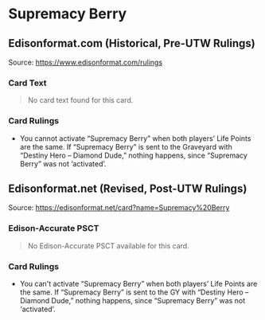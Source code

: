 # Supremacy Berry

## Edisonformat.com (Historical, Pre-UTW Rulings)

Source: https://www.edisonformat.com/rulings

### Card Text

> No card text found for this card.

### Card Rulings

*   You cannot activate “Supremacy Berry” when both players’ Life Points are the same. If “Supremacy Berry” is sent to the Graveyard with “Destiny Hero – Diamond Dude,” nothing happens, since “Supremacy Berry” was not ‘activated’.

## Edisonformat.net (Revised, Post-UTW Rulings)

Source: https://edisonformat.net/card?name=Supremacy%20Berry

### Edison-Accurate PSCT

> No Edison-Accurate PSCT available for this card.

### Card Rulings

*   You can't activate “Supremacy Berry” when both players’ Life Points are the same. If “Supremacy Berry” is sent to the GY with “Destiny Hero – Diamond Dude,” nothing happens, since “Supremacy Berry” was not ‘activated’.
            